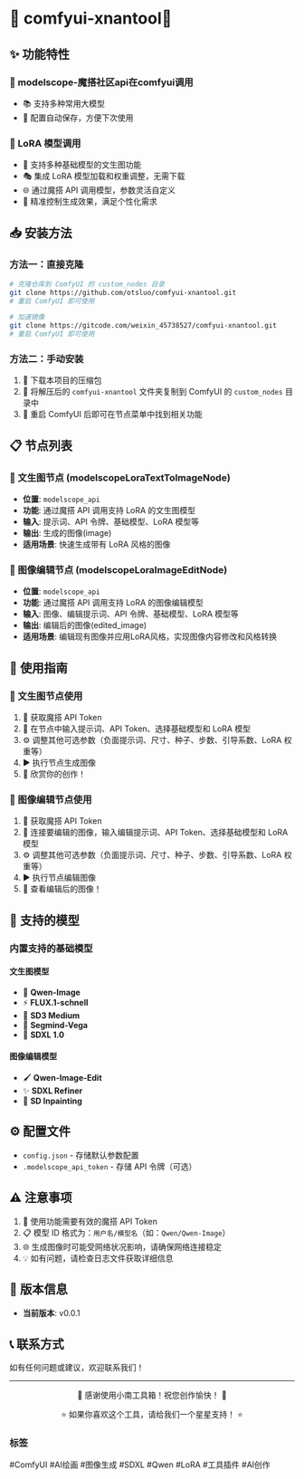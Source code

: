 


          
# 🌟 comfyui-xnantool🌟

## ✨ 功能特性

### 🤖 modelscope-魔搭社区api在comfyui调用
- 📚 支持多种常用大模型
- 🔧 配置自动保存，方便下次使用

### 🎨 LoRA 模型调用
- 🚀 支持多种基础模型的文生图功能
- 🎭 集成 LoRA 模型加载和权重调整，无需下载
- 🌐 通过魔搭 API 调用模型，参数灵活自定义
- 🎯 精准控制生成效果，满足个性化需求

## 📥 安装方法

### 方法一：直接克隆
```bash
# 克隆仓库到 ComfyUI 的 custom_nodes 目录
git clone https://github.com/otsluo/comfyui-xnantool.git
# 重启 ComfyUI 即可使用
```
```bash
# 加速镜像
git clone https://gitcode.com/weixin_45738527/comfyui-xnantool.git
# 重启 ComfyUI 即可使用
```

### 方法二：手动安装
1. 💾 下载本项目的压缩包
2. 📂 将解压后的 `comfyui-xnantool` 文件夹复制到 ComfyUI 的 `custom_nodes` 目录中
3. 🔄 重启 ComfyUI 后即可在节点菜单中找到相关功能

## 📋 节点列表

### 🎨 文生图节点 (modelscopeLoraTextToImageNode)
- **位置**: `modelscope_api`
- **功能**: 通过魔搭 API 调用支持 LoRA 的文生图模型
- **输入**: 提示词、API 令牌、基础模型、LoRA 模型等
- **输出**: 生成的图像(image)
- **适用场景**: 快速生成带有 LoRA 风格的图像

### 🎨 图像编辑节点 (modelscopeLoraImageEditNode)
- **位置**: `modelscope_api`
- **功能**: 通过魔搭 API 调用支持 LoRA 的图像编辑模型
- **输入**: 图像、编辑提示词、API 令牌、基础模型、LoRA 模型等
- **输出**: 编辑后的图像(edited_image)
- **适用场景**: 编辑现有图像并应用LoRA风格，实现图像内容修改和风格转换

## 📖 使用指南

### 🎨 文生图节点使用
1. 🔑 获取魔搭 API Token
2. 📝 在节点中输入提示词、API Token、选择基础模型和 LoRA 模型
3. ⚙️ 调整其他可选参数（负面提示词、尺寸、种子、步数、引导系数、LoRA 权重等）
4. ▶️ 执行节点生成图像
5. 🎉 欣赏你的创作！

### 🎨 图像编辑节点使用
1. 🔑 获取魔搭 API Token
2. 📝 连接要编辑的图像，输入编辑提示词、API Token、选择基础模型和 LoRA 模型
3. ⚙️ 调整其他可选参数（负面提示词、尺寸、种子、步数、引导系数、LoRA 权重等）
4. ▶️ 执行节点编辑图像
5. 🎉 查看编辑后的图像！

## 🧰 支持的模型

### 内置支持的基础模型

#### 文生图模型
- 🔮 **Qwen-Image**
- ⚡ **FLUX.1-schnell**
- 🚀 **SD3 Medium**
- 🌟 **Segmind-Vega**
- 🎨 **SDXL 1.0**

#### 图像编辑模型
- 🖌️ **Qwen-Image-Edit**
- ✨ **SDXL Refiner**
- 🔧 **SD Inpainting**

## ⚙️ 配置文件
- `config.json` - 存储默认参数配置
- `.modelscope_api_token` - 存储 API 令牌（可选）

## ⚠️ 注意事项
1. 🔑 使用功能需要有效的魔搭 API Token
2. 📋 模型 ID 格式为：`用户名/模型名`（如：`Qwen/Qwen-Image`）
3. 🌐 生成图像时可能受网络状况影响，请确保网络连接稳定
4. 💡 如有问题，请检查日志文件获取详细信息

## 📝 版本信息
- **当前版本**: v0.0.1

## 📞 联系方式
如有任何问题或建议，欢迎联系我们！

---

<div align="center">
  <p>💖 感谢使用小南工具箱！祝您创作愉快！ 💖</p>
  <p>⭐ 如果你喜欢这个工具，请给我们一个星星支持！ ⭐</p>
</div>

### 标签
#ComfyUI #AI绘画 #图像生成 #SDXL #Qwen #LoRA #工具插件 #AI创作
        